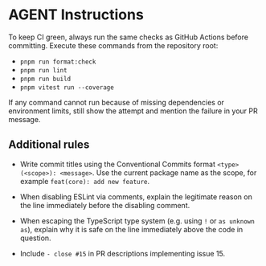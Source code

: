 # AGENT Instructions

To keep CI green, always run the same checks as GitHub Actions before committing.
Execute these commands from the repository root:

- `pnpm run format:check`
- `pnpm run lint`
- `pnpm run build`
- `pnpm vitest run --coverage`

If any command cannot run because of missing dependencies or environment limits,
still show the attempt and mention the failure in your PR message.

## Additional rules

- Write commit titles using the Conventional Commits format
  `<type>(<scope>): <message>`. Use the current package name as the scope,
  for example `feat(core): add new feature`.

- When disabling ESLint via comments, explain the legitimate reason on the line
  immediately before the disabling comment.
- When escaping the TypeScript type system (e.g. using `!` or `as unknown as`),
  explain why it is safe on the line immediately above the code in question.

- Include `- close #15` in PR descriptions implementing issue 15.

